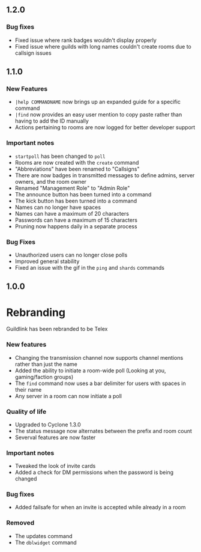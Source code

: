 1.2.0
-
### **Bug fixes**
- Fixed issue where rank badges wouldn't display properly
- Fixed issue where guilds with long names couldn't create rooms due to callsign issues

1.1.0
-
### **New Features**
- `|help COMMANDNAME` now brings up an expanded guide for a specific command
- `|find` now provides an easy user mention to copy paste rather than having to add the ID manually
- Actions pertaining to rooms are now logged for better developer support

### **Important notes**
- `startpoll` has been changed to `poll`
- Rooms are now created with the `create` command
- "Abbreviations" have been renamed to "Callsigns"
- There are now badges in transmitted messages to define admins, server owners, and the room owner
- Renamed "Management Role" to "Admin Role"
- The announce button has been turned into a command
- The kick button has been turned into a command
- Names can no longer have spaces
- Names can have a maximum of 20 characters
- Passwords can have a maximum of 15 characters
- Pruning now happens daily in a separate process

### **Bug Fixes**
- Unauthorized users can no longer close polls
- Improved general stability
- Fixed an issue with the gif in the `ping` and `shards` commands

1.0.0
-
# Rebranding
Guildlink has been rebranded to be Telex

### **New features**
- Changing the transmission channel now supports channel mentions rather than just the name
- Added the ability to initiate a room-wide poll (Looking at you, gaming/faction groups)
- The `find` command now uses a bar delimiter for users with spaces in their name
- Any server in a room can now initiate a poll

### **Quality of life**
- Upgraded to Cyclone 1.3.0
- The status message now alternates between the prefix and room count
- Severval features are now faster

### **Important notes**
- Tweaked the look of invite cards
- Added a check for DM permissions when the password is being changed

### **Bug fixes**
- Added failsafe for when an invite is accepted while already in a room

### **Removed**
- The updates command
- The `dblwidget` command